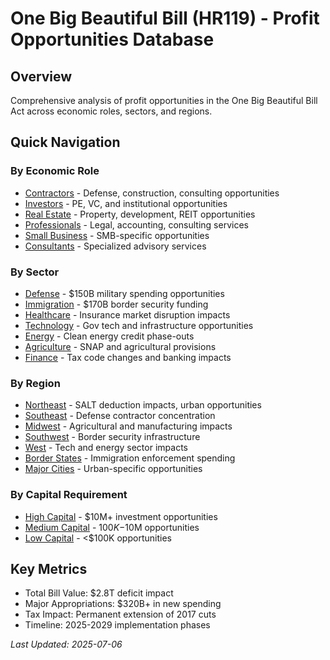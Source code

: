 # One Big Beautiful Bill (HR119) - Profit Opportunities Database

## Overview
Comprehensive analysis of profit opportunities in the One Big Beautiful Bill Act across economic roles, sectors, and regions.

## Quick Navigation

### By Economic Role
- [Contractors](economic-roles/contractors/) - Defense, construction, consulting opportunities
- [Investors](economic-roles/investors/) - PE, VC, and institutional opportunities  
- [Real Estate](economic-roles/real-estate/) - Property, development, REIT opportunities
- [Professionals](economic-roles/professionals/) - Legal, accounting, consulting services
- [Small Business](economic-roles/small-business/) - SMB-specific opportunities
- [Consultants](economic-roles/consultants/) - Specialized advisory services

### By Sector
- [Defense](sectors/defense/) - $150B military spending opportunities
- [Immigration](sectors/immigration/) - $170B border security funding
- [Healthcare](sectors/healthcare/) - Insurance market disruption impacts
- [Technology](sectors/technology/) - Gov tech and infrastructure opportunities
- [Energy](sectors/energy/) - Clean energy credit phase-outs
- [Agriculture](sectors/agriculture/) - SNAP and agricultural provisions
- [Finance](sectors/finance/) - Tax code changes and banking impacts

### By Region
- [Northeast](regions/northeast/) - SALT deduction impacts, urban opportunities
- [Southeast](regions/southeast/) - Defense contractor concentration
- [Midwest](regions/midwest/) - Agricultural and manufacturing impacts
- [Southwest](regions/southwest/) - Border security infrastructure
- [West](regions/west/) - Tech and energy sector impacts
- [Border States](regions/border-states/) - Immigration enforcement spending
- [Major Cities](regions/major-cities/) - Urban-specific opportunities

### By Capital Requirement
- [High Capital](opportunities/high-capital/) - $10M+ investment opportunities
- [Medium Capital](opportunities/medium-capital/) - $100K-$10M opportunities
- [Low Capital](opportunities/low-capital/) - <$100K opportunities

## Key Metrics
- Total Bill Value: $2.8T deficit impact
- Major Appropriations: $320B+ in new spending
- Tax Impact: Permanent extension of 2017 cuts
- Timeline: 2025-2029 implementation phases

*Last Updated: 2025-07-06*
